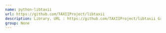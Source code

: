 ```yaml
---
name: python-libtaxii
url: https://github.com/TAXIIProject/libtaxii
description: Library. URL : https://github.com/TAXIIProject/libtaxii Groups : None
group: None
---
```

